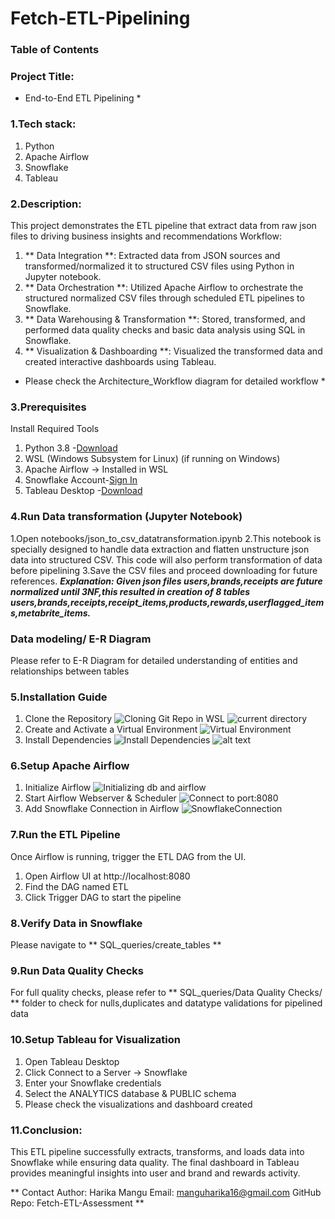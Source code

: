 # Fetch-ETL-Pipelining

### Table of Contents
<a name="1.Tech Stack"></a>
<a name="2.Description"></a>
<a name="3.Prerequisites"></a>
<a name="4.Run Data transformation (Jupyter Notebook)"></a>
<a name="Data modeling/ E-R Diagram"></a>
<a name="5.Installation Guide"></a>
<a name="6.Setup Apache Airflow"></a>
<a name="7.Run the ETL pipeline"></a>
<a name="8.Verify data in Snowflake"></a>
<a name="9.Run Data Quality Checks"></a>
<a name="10.Setup Tableau for Visualization"></a>
<a name="11.Conclusion"></a>

### Project Title:
* End-to-End ETL Pipelining *

### 1.Tech stack:
1. Python
2. Apache Airflow
3. Snowflake
4. Tableau

### 2.Description:
This project demonstrates the ETL pipeline that extract data from raw json files to driving business insights and recommendations
Workflow:
1. ** Data Integration **: Extracted data from JSON sources and transformed/normalized it to structured CSV files using Python in Jupyter notebook.
2. ** Data Orchestration **: Utilized Apache Airflow to orchestrate the structured normalized CSV files through scheduled ETL pipelines to Snowflake.
3. ** Data Warehousing & Transformation **: Stored, transformed, and performed data quality checks and basic data analysis using SQL in Snowflake.
4. ** Visualization & Dashboarding **: Visualized the transformed data and created interactive dashboards using Tableau.

* Please check the Architecture_Workflow diagram for detailed workflow *

### 3.Prerequisites
Install Required Tools
1. Python 3.8 -[Download](https://www.python.org/downloads/)
2. WSL (Windows Subsystem for Linux) (if running on Windows)
3. Apache Airflow -> Installed in WSL
4. Snowflake Account-[Sign In](https://app.snowflake.com/)
5. Tableau Desktop -[Download](https://www.tableau.com/support/releases)

### 4.Run Data transformation (Jupyter Notebook)
1.Open notebooks/json_to_csv_datatransformation.ipynb
2.This notebook is specially designed to handle data extraction and flatten unstructure json data into structured CSV. This code will also perform transformation of data before pipelining
3.Save the CSV files and proceed downloading for future references.
***Explanation: Given json files users,brands,receipts are future normalized until 3NF,this resulted in creation of 8 tables users,brands,receipts,receipt_items,products,rewards,userflagged_items,metabrite_items.***

### Data modeling/ E-R Diagram
Please refer to E-R Diagram for detailed understanding of entities and relationships between tables

### 5.Installation Guide
1. Clone the Repository
![Cloning Git Repo in WSL](image.png)
![current directory](image-1.png)
2. Create and Activate a Virtual Environment
![Virtual Environment](image-2.png)
3. Install Dependencies
![Install Dependencies](image-3.png)
![alt text](image.png)

### 6.Setup Apache Airflow
1. Initialize Airflow
![Initializing db and airflow](image-4.png)
2. Start Airflow Webserver & Scheduler
![Connect to port:8080](image-5.png)
3. Add Snowflake Connection in Airflow
![SnowflakeConnection](image-6.png)

### 7.Run the ETL Pipeline
Once Airflow is running, trigger the ETL DAG from the UI.
1. Open Airflow UI at http://localhost:8080
2. Find the DAG named ETL
3. Click Trigger DAG to start the pipeline

### 8.Verify Data in Snowflake
Please navigate to ** SQL_queries/create_tables **

### 9.Run Data Quality Checks
For full quality checks, please refer to ** SQL_queries/Data Quality Checks/ ** folder to check for nulls,duplicates and datatype validations for pipelined data


### 10.Setup Tableau for Visualization
1. Open Tableau Desktop
2. Click Connect to a Server -> Snowflake
3. Enter your Snowflake credentials
4. Select the ANALYTICS database & PUBLIC schema
5. Please check the visualizations and dashboard created

### 11.Conclusion:
This ETL pipeline successfully extracts, transforms, and loads data into Snowflake while ensuring data quality. The final dashboard in Tableau provides meaningful insights into user and brand and rewards activity.




** Contact
Author: Harika Mangu
Email: manguharika16@gmail.com
GitHub Repo: Fetch-ETL-Assessment **